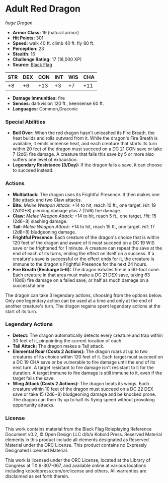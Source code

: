 # Adult Red Dragon

*huge* *Dragon*

- **Armor Class:** 19 (natural armor)
- **Hit Points:** 301 
- **Speed:** walk 40 ft. climb 40 ft. fly 80 ft.
- **Perception**: 23
- **Stealth**: 16
- **Challenge Rating:** 17 (18,000 XP)
- **Source:** [Black Flag](https://koboldpress.com/kpstore/product/tovrpg-pg-mv/)

| STR | DEX | CON | INT | WIS | CHA |
| --- | --- | --- | --- | --- | --- |
| +8 | +6 | +13 | +3 | +7 | +11 |

- **Damage Immunities:** fire
- **Senses:** darkvision 120 ft., keensense 60 ft.
- **Languages:** Common,Draconic

### Special Abilities

- **Boil Over:** When the red dragon hasn't unleashed its Fire Breath, the heat builds and rolls outward from it. While the dragon's Fire Breath is available, it emits immense heat, and each creature that starts its turn within 20 feet of the dragon must succeed on a DC 21 CON save or take 7 (2d6) fire damage. A creature that fails this save by 5 or more also suffers one level of exhaustion.
- **Legendary Resistance (3/Day):** If the dragon fails a save, it can choose to succeed instead.

### Actions

- **Multiattack:** The dragon uses its Frightful Presence. It then makes one Bite attack and two Claw attacks.
- **Bite:** _Melee Weapon Attack:_ +14 to hit, reach 10 ft., one target. _Hit:_ 19 (2d10+8) piercing damage plus 7 (2d6) fire damage.
- **Claw:** _Melee Weapon Attack:_ +14 to hit, reach 5 ft., one target. _Hit:_ 15 (2d6+8) slashing damage.
- **Tail:** _Melee Weapon Attack:_ +14 to hit, reach 15 ft., one target. _Hit:_ 17 (2d8+8) bludgeoning damage.
- **Frightful Presence:** Each creature of the dragon's choice that is within 120 feet of the dragon and aware of it must succeed on a DC 19 WIS save or be frightened for 1 minute. A creature can repeat the save at the end of each of its turns, ending the effect on itself on a success. If a creature's save is successful or the effect ends for it, the creature is immune to the dragon's Frightful Presence for the next 24 hours.
- **Fire Breath (Recharge 5-6):** The dragon exhales fire in a 60-foot cone. Each creature in that area must make a DC 21 DEX save, taking 63 (18d6) fire damage on a failed save, or half as much damage on a successful one.

The dragon can take 3 legendary actions, choosing from the options below. Only one legendary action can be used at a time and only at the end of another creature's turn. The dragon regains spent legendary actions at the start of its turn.

### Legendary Actions

- **Detect:** The dragon automatically detects every creature and trap within 30 feet of it, pinpointing the current location of each.
- **Tail Attack:** The dragon makes a Tail attack.
- **Elemental Roar (Costs 2 Actions):** The dragon roars at up to two creatures of its choice within 120 feet of it. Each target must succeed on a DC 19 CHA save or be vulnerable to fire damage until the end of its next turn. A target resistant to fire damage isn't resistant to it for the duration. A target immune to fire damage is still immune to it, even if the target fails the save.
- **Wing Attack (Costs 2 Actions):** The dragon beats its wings. Each creature within 10 feet of the dragon must succeed on a DC 22 DEX save or take 15 (2d6+8) bludgeoning damage and be knocked prone. The dragon can then fly up to half its flying speed without provoking opportunity attacks.


### License

This work contains material from the Black Flag Roleplaying Reference Document v0.2, © Open Design LLC d/b/a Kobold Press. Reserved Material elements in this product include all elements designated as Reserved Material under the ORC License. This product contains no Expressly Designated Licensed Material.

This work is licensed under the ORC License, located at the Library of Congress at TX 9-307-067, and available online at various locations including koboldpress.com/orclicense and others. All warranties are disclaimed as set forth therein.
